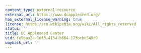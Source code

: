 ```yaml
---
content_type: external-resource
external_url: https://www.dcappleseed.org/
has_external_license_warning: true
license: https://en.wikipedia.org/wiki/All_rights_reserved
status: ''
title: DC Appleseed Center
uid: fe9baa2a-1df3-4134-b664-173bcbe549e9
wayback_url: ''
---
```

